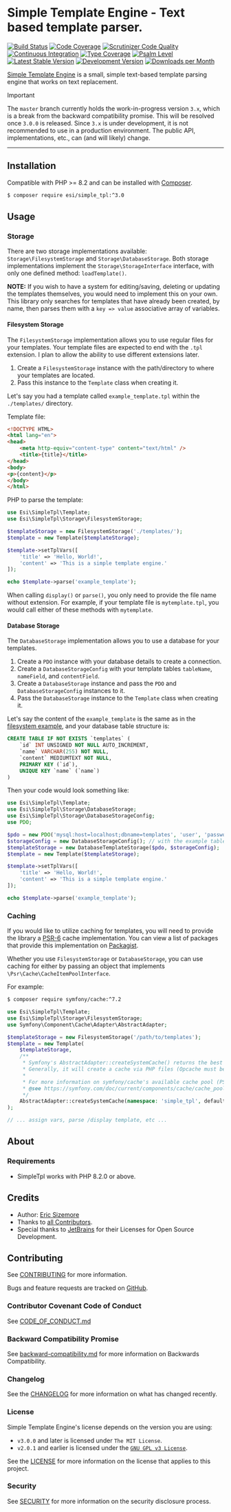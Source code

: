 # Simple Template Engine - Text based template parser.

[![Build Status](https://scrutinizer-ci.com/g/ericsizemore/simple_tpl/badges/build.png?b=master)](https://scrutinizer-ci.com/g/ericsizemore/simple_tpl/build-status/master)
[![Code Coverage](https://scrutinizer-ci.com/g/ericsizemore/simple_tpl/badges/coverage.png?b=master)](https://scrutinizer-ci.com/g/ericsizemore/simple_tpl/?branch=master)
[![Scrutinizer Code Quality](https://scrutinizer-ci.com/g/ericsizemore/simple_tpl/badges/quality-score.png?b=master)](https://scrutinizer-ci.com/g/ericsizemore/simple_tpl/?branch=master)
[![Continuous Integration](https://github.com/ericsizemore/simple_tpl/actions/workflows/continuous-integration.yml/badge.svg)](https://github.com/ericsizemore/simple_tpl/actions/workflows/continuous-integration.yml)
[![Type Coverage](https://shepherd.dev/github/ericsizemore/simple_tpl/coverage.svg)](https://shepherd.dev/github/ericsizemore/simple_tpl)
[![Psalm Level](https://shepherd.dev/github/ericsizemore/simple_tpl/level.svg)](https://shepherd.dev/github/ericsizemore/simple_tpl)
[![Latest Stable Version](https://img.shields.io/packagist/v/esi/simple_tpl.svg?label=stable)](https://packagist.org/packages/esi/simple_tpl)
[![Development Version](https://img.shields.io/badge/dynamic/yaml?url=https%3A%2F%2Fgithub.com%2Fericsizemore%2Fsimple_tpl%2Fraw%2Fmaster%2Fcomposer.json&query=%24%5B'extra'%5D%5B'branch-alias'%5D%5B'dev-master'%5D&label=unstable&color=%23ff4c00)](https://github.com/ericsizemore/simple_tpl/tree/master)
[![Downloads per Month](https://img.shields.io/packagist/dm/esi/simple_tpl.svg)](https://packagist.org/packages/esi/simple_tpl)
<!-- Remove until 3.x release
[![License](https://img.shields.io/packagist/l/esi/simple_tpl.svg)](https://packagist.org/packages/esi/simple_tpl)
-->

[Simple Template Engine](http://github.com/ericsizemore/simple_tpl/) is a small, simple text-based template parsing engine that works on text replacement.

> [!IMPORTANT]
> The `master` branch currently holds the work-in-progress version `3.x`, which is a break from the backward compatibility promise.
> This will be resolved once `3.0.0` is released. Since `3.x` is under development, it is not recommended to use in a production environment.
> The public API, implementations, etc., can (and will likely) change.

---

## Installation

Compatible with PHP >= 8.2 and can be installed with [Composer](https://getcomposer.org).

```bash
$ composer require esi/simple_tpl:^3.0
```

## Usage

### Storage

There are two storage implementations available: `Storage\FilesystemStorage` and `Storage\DatabaseStorage`.
Both storage implementations implement the `Storage\StorageInterface` interface, with only one defined method: `loadTemplate()`.

**NOTE:** If you wish to have a system for editing/saving, deleting or updating the templates themselves, you would need to implement this on your own.
This library only searches for templates that have already been created, by name, then parses them with a `key => value` associative array of variables.

#### Filesystem Storage

The `FilesystemStorage` implementation allows you to use regular files for your templates.
Your template files are expected to end with the `.tpl` extension. I plan to allow the ability to use different extensions later.

1. Create a `FilesystemStorage` instance with the path/directory to where your templates are located.
2. Pass this instance to the `Template` class when creating it.

Let's say you had a template called `example_template.tpl` within the `./templates/` directory.

Template file:
```html
<!DOCTYPE HTML>
<html lang="en">
<head>
    <meta http-equiv="content-type" content="text/html" />
    <title>{title}</title>
</head>
<body>
<p>{content}</p>
</body>
</html>
```

PHP to parse the template:
```php
use Esi\SimpleTpl\Template;
use Esi\SimpleTpl\Storage\FilesystemStorage;

$templateStorage = new FilesystemStorage('./templates/');
$template = new Template($templateStorage);

$template->setTplVars([
    'title' => 'Hello, World!',
    'content' => 'This is a simple template engine.'
]);

echo $template->parse('example_template');
```

When calling `display()` or `parse()`, you only need to provide the file name without extension.
For example, if your template file is `mytemplate.tpl`, you would call either of these methods with `mytemplate`.

#### Database Storage

The `DatabaseStorage` implementation allows you to use a database for your templates.

1. Create a `PDO` instance with your database details to create a connection.
2. Create a `DatabaseStorageConfig` with your template tables `tableName`, `nameField`, and `contentField`.
3. Create a `DatabaseStorage` instance and pass the `PDO` and `DatabaseStorageConfig` instances to it.
4. Pass the `DatabaseStorage` instance to the `Template` class when creating it.

Let's say the content of the `example_template` is the same as in the [filesystem example](#filesystem-storage), and your
database table structure is:

```sql
CREATE TABLE IF NOT EXISTS `templates` (
    `id` INT UNSIGNED NOT NULL AUTO_INCREMENT,
    `name` VARCHAR(255) NOT NULL,
    `content` MEDIUMTEXT NOT NULL,
    PRIMARY KEY (`id`),
    UNIQUE KEY `name` (`name`)
)
```

Then your code would look something like:

```php
use Esi\SimpleTpl\Template;
use Esi\SimpleTpl\Storage\DatabaseStorage;
use Esi\SimpleTpl\Storage\DatabaseStorageConfig;
use PDO;

$pdo = new PDO('mysql:host=localhost;dbname=templates', 'user', 'password');
$storageConfig = new DatabaseStorageConfig(); // with the example table structure above, the config defaults to 'templates', 'name', 'content'
$templateStorage = new DatabaseTemplateStorage($pdo, $storageConfig);
$template = new Template($templateStorage);

$template->setTplVars([
    'title' => 'Hello, World!',
    'content' => 'This is a simple template engine.'
]);

echo $template->parse('example_template');
```

### Caching

If you would like to utilize caching for templates, you will need to provide the library a [PSR-6](https://www.php-fig.org/psr/psr-6/) cache implementation.
You can view a list of packages that provide this implementation on [Packagist](https://packagist.org/providers/psr/cache-implementation).

Whether you use `FilesystemStorage` or `DatabaseStorage`, you can use caching for either by passing an object that implements `\Psr\Cache\CacheItemPoolInterface`.

For example:

```bash
$ composer require symfony/cache:^7.2 
```

```php
use Esi\SimpleTpl\Template;
use Esi\SimpleTpl\Storage\FilesystemStorage;
use Symfony\Component\Cache\Adapter\AbstractAdapter;

$templateStorage = new FilesystemStorage('/path/to/templates');
$template = new Template(
    $templateStorage,
    /**
     * Symfony's AbstractAdapter::createSystemCache() returns the best possible adapter that your runtime supports.
     * Generally, it will create a cache via PHP files (Opcache must be enabled via opcache.enable in php.ini), and chain that with APCu if your system supports it.
     *
     * For more information on symfony/cache's available cache pool (PSR-6) adapters:
     * @see https://symfony.com/doc/current/components/cache/cache_pools.html 
     */
    AbstractAdapter::createSystemCache(namespace: 'simple_tpl', defaultLifetime: 300, version: '', directory: sys_get_temp_dir())
);

// ... assign vars, parse /display template, etc ...
```

## About

### Requirements

- SimpleTpl works with PHP 8.2.0 or above.

## Credits

- Author: [Eric Sizemore](https://github.com/ericsizemore)
- Thanks to [all Contributors](https://github.com/ericsizemore/simple_tpl/contributors).
- Special thanks to [JetBrains](https://www.jetbrains.com/?from=esi-simpple-tpl) for their Licenses for Open Source Development.

## Contributing

See [CONTRIBUTING](./CONTRIBUTING.md) for more information.

Bugs and feature requests are tracked on [GitHub](https://github.com/ericsizemore/simple_tpl/issues).

### Contributor Covenant Code of Conduct

See [CODE_OF_CONDUCT.md](./CODE_OF_CONDUCT.md)

### Backward Compatibility Promise

See [backward-compatibility.md](./backward-compatibility.md) for more information on Backwards Compatibility.

### Changelog

See the [CHANGELOG](./CHANGELOG.md) for more information on what has changed recently.

### License

Simple Template Engine's license depends on the version you are using:

* `v3.0.0` and later is licensed under `The MIT License`.
* `v2.0.1` and earlier is licensed under the [`GNU GPL v3 License`](https://github.com/ericsizemore/simple_tpl/blob/2.x/LICENSE).

See the [LICENSE](./LICENSE.md) for more information on the license that applies to this project.

### Security

See [SECURITY](./SECURITY.md) for more information on the security disclosure process.
